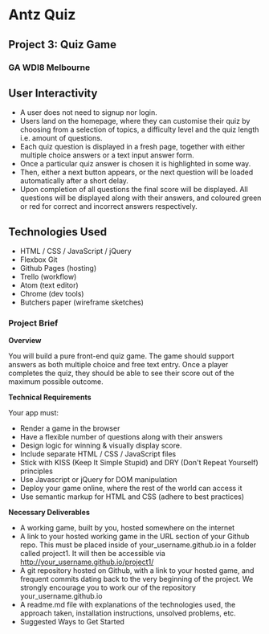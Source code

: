 # Antz Quiz
## Project 3: Quiz Game
### GA WDI8 Melbourne

## User Interactivity
- A user does not need to signup nor login.
- Users land on the homepage, where they can customise their quiz by choosing from a selection of topics, a difficulty level and the quiz length i.e. amount of questions.
- Each quiz question is displayed in a fresh page, together with either multiple choice answers or a text input answer form.
- Once a particular quiz answer is chosen it is highlighted in some way.
- Then, either a next button appears, or the next question will be loaded automatically after a short delay.
- Upon completion of all questions the final score will be displayed. All questions will be displayed along with their answers, and coloured green or red for correct and incorrect answers respectively.

## Technologies Used
* HTML / CSS / JavaScript / jQuery
* Flexbox
Git
* Github Pages (hosting)
* Trello (workflow)
* Atom (text editor)
* Chrome (dev tools)
* Butchers paper (wireframe sketches)

### Project Brief
__Overview__

You will build a pure front-end quiz game. The game should support answers as both multiple choice and free text entry. Once a player completes the quiz, they should be able to see their score out of the maximum possible outcome.

__Technical Requirements__

Your app must:
* Render a game in the browser
* Have a flexible number of questions along with their answers
* Design logic for winning & visually display score.
* Include separate HTML / CSS / JavaScript files
* Stick with KISS (Keep It Simple Stupid) and DRY (Don't Repeat Yourself) principles
* Use Javascript or jQuery for DOM manipulation
* Deploy your game online, where the rest of the world can access it
* Use semantic markup for HTML and CSS (adhere to best practices)

__Necessary Deliverables__

* A working game, built by you, hosted somewhere on the internet
* A link to your hosted working game in the URL section of your Github repo. This must be placed inside of your_username.github.io in a folder called project1. It will then be accessible via http://your_username.github.io/project1/
* A git repository hosted on Github, with a link to your hosted game, and frequent commits dating back to the very beginning of the project. We strongly encourage you to work our of the repository your_username.github.io
* A readme.md file with explanations of the technologies used, the approach taken, installation instructions, unsolved problems, etc.
* Suggested Ways to Get Started
